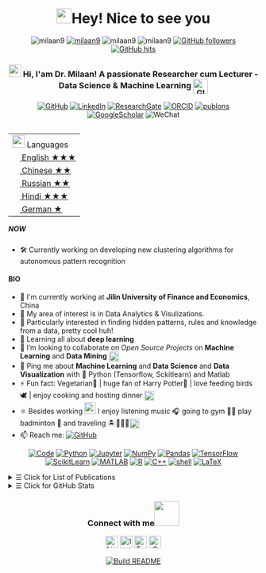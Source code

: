 <h1 align="center"> <img src="https://emojis.slackmojis.com/emojis/images/1531849430/4246/blob-sunglasses.gif?1531849430" width="30"/>Hey! Nice to see you </h1>

<p align="center"> 
    <img src="https://komarev.com/ghpvc/?username=milaan9" alt="milaan9"/>       
    <a href="https://github.com/milaan9?tab=repositories" target="_blank"><img src="https://badges.pufler.dev/repos/milaan9" alt="milaan9"/></a> 
    <img src="https://badges.pufler.dev/years/milaan9" alt="milaan9"/>  
    <img src="https://badges.pufler.dev/commits/monthly/milaan9" alt="milaan9"/>   
    <a href="https://github.com/milaan9?tab=followers"><img alt="GitHub followers" src="https://img.shields.io/github/followers/milaan9?color=green&logo=github"></a>
    <a href="https://github.com/milaan9/milaan9" target="_blank"><img alt="GitHub hits" src="https://img.shields.io/github/last-commit/milaan9/milaan9?label=profile%20updated&style=fflat-square"></a>
    <!--<a href="https://github.com/milaan9" target="_blank"><img alt="milaan9" src="https://badges.pufler.dev/visits/milaan9/milaan9?logo=GitHub&label=visits&color=success&logoColor=white&style=flat-square"/></a>-->
    <!--<img src="https://badges.pufler.dev/gists/milaan9" alt="milaan9"/>-->
    <!--<img src="https://readme-jokes.vercel.app/api" alt="milaan9"/>-->
</p> 

<h3 align="center"> 
    <a href="https://www.gautamkrishnar.com/"><img src="https://media.giphy.com/media/hvRJCLFzcasrR4ia7z/giphy.gif" width="25px"></a> Hi, I'am Dr. Milaan! A passionate Researcher cum Lecturer - Data Science & Machine Learning <img align="center" alt="GIF" width="30px"  src="https://media.giphy.com/media/H6KusZ8pzxtyymblnE/giphy.gif"/>
</h3> 

<p align="center"> 
    <a href="https://github.com/milaan9" target="_blank"><img alt="GitHub" src="https://img.shields.io/badge/-@milaan9-181717?style=flat-square&logo=GitHub&logoColor=white"></a>
    <a href="https://www.linkedin.com/in/milaanparmar" target="_blank"><img alt="LinkedIn" src="https://img.shields.io/badge/-LinkedIn-0077B5?style=flat-square&logo=Linkedin&logoColor=white"></a>
    <a href="https://www.researchgate.net/profile/Milan-Parmar" target="_blank"><img alt="ResearchGate" src="https://img.shields.io/badge/-ResearchGate-00CCBB?style=flat-square&logo=ResearchGate&logoColor=white"></a>
    <a href="https://orcid.org/0000-0002-7596-407X" target="_blank"><img alt="ORCID" src="https://img.shields.io/badge/-ORCID-A6CE39?style=flat-square&logo=ORCID&logoColor=white"></a>
    <a href="https://publons.com/researcher/3190369/milan-parmar" target="_blank"><img alt="publons" src="https://img.shields.io/badge/-publons-336699?style=flat-square&logo=PUBLONS&logoColor=white"></a>
    <a href="https://scholar.google.com/citations?user=TV396CYAAAAJ&hl=en" target="_blank"><img alt="GoogleScholar" src="https://img.shields.io/badge/-Google Scholar-4885ED?style=flat-square&logo=Google-Scholar&logoColor=white"></a>
    <img alt="WeChat" src="https://img.shields.io/badge/-milaanparmar9-7BB32E?style=flat-square&logo=wechat&logoColor=white"></a>
    <!--<a href="https://scholar.google.com/citations?user=TV396CYAAAAJ&hl=en" target="_blank"><img alt="Portfolio" src="https://img.shields.io/badge/-portfolio-%23?colorB=orange&style=flat-square&logo=&logoColor=white"></a>-->
    <!--<a href="https://milaan9.github.io/" target="_blank"><img alt="Portfolio" src="https://img.shields.io/badge/portfolio-web-%23.svg?colorB=orange&style=flat&&logo=&logoColor=white%22"></a>-->
    <!--<img alt="WeChat" src="https://img.shields.io/static/v1?label=WeChat&message=milaanparmar9&color=7BB32E&logo=wechat"/>-->
    <!--<a href="https://wa.me/+79041599690" target="_blank"><img alt="WhatssApp" src="https://img.shields.io/badge/WhatsApp-%25D366.svg?&style=flat-square&logo=whatsapp&logoColor=white"></a>-->
</p> 

<table align="right">
    <tr><td><img src="https://image.flaticon.com/icons/svg/3898/3898082.svg" width="25"> Languages</a></td></tr>
    <tr><td><a href="README.md"><img src="https://image.flaticon.com/icons/svg/197/197484.svg" height="15"> English ★★★</a></td></tr>
    <tr><td><a href="README_pt.md"><img src="https://image.flaticon.com/icons/svg/197/197375.svg" height="15"> Chinese ★★</a></td></tr>
    <tr><td><a href="README_pt.md"><img src="https://image.flaticon.com/icons/svg/197/197408.svg" height="15"> Russian ★★</a></td></tr>
    <tr><td><a href="README_pt.md"><img src="https://image.flaticon.com/icons/svg/3909/3909444.svg" height="15"> Hindi ★★★</a></td></tr>
    <tr><td><a href="README_pt.md"><img src="https://image.flaticon.com/icons/svg/197/197571.svg" height="15"> German ★</a></td></tr>
</table>


##### NOW
- 🛠 Currently working on developing new clustering algorithms for autonomous pattern recognition

#### BIO

- 🏢 I'm currently working at **Jilin University of Finance and Economics**, China
- 🔭 My area of interest is in Data Analytics & Visulizations.
- 🎯 Particularly interested in finding hidden patterns, rules and knowledge from a data, pretty cool huh!
- 🌱 Learning all about **deep learning**
- 👯 I’m looking to collaborate on *Open Source Projects* on **Machine Learning** and **Data Mining** <img align ='center' width ='20px' src='https://media.giphy.com/media/LnQjpWaON8nhr21vNW/giphy.gif'>
- 💬 Ping me about **Machine Learning** and **Data Science**  and **Data Visualization** with 🐍 Python (Tensorflow, Sckitlearn) and Matlab
- ⚡ Fun fact: Vegetarian🌿 | huge fan of Harry Potter🧙 | love feeding birds 🕊 | enjoy cooking and hosting dinner <img align ='center' width ='20px' src='https://media2.giphy.com/media/UQDSBzfyiBKvgFcSTw/giphy.gif?cid=ecf05e47p3cd513axbek3f56ti3jzizq8hincw20jauyyfyw&rid=giphy.gif'>
- ⚛ Besides working <img src="https://github.com/TheDudeThatCode/TheDudeThatCode/blob/master/Assets/Developer.gif" width="23px"> I enjoy listening music 🎧 going to gym 🏋️‍♂️ play badminton 🏸 and traveling 🏝️🗻🌄🗿<img align ='center' width ='20px' src="https://github.com/TheDudeThatCode/TheDudeThatCode/blob/master/Assets/Earth.gif" width="18px">
- 📫 Reach me: <a href="mailto:milaanparmar9@gmail.com" target="_blank"><img alt="GitHub" src="https://img.shields.io/badge/-milaanparmar9@gmail.com-c14438?style=flat-square&logo=Gmail&logoColor=white"></a>


<p align="center">
    <a href="https://github.com/milaan9?tab=repositories" target="_blank"><img alt="Code" src="https://img.shields.io/badge/-code-000000?style=flat-square&logo=Plex&logoColor=white"></a>
    <a href="https://github.com/milaan9?tab=repositories&language=python" target="_blank"><img alt="Python" src="https://img.shields.io/badge/Python-FFD43B?style=flat-square&logo=python&logoColor=darkgreen"></a>
    <!--<a href="https://github.com/milaan9?tab=repositories&language=python" target="_blank"><img alt="Python" src="https://img.shields.io/badge/Python-★★★-lightgrey?style=flat-square&labelColor=FFD43B&logo=python&logoColor=darkgreen"></a>-->
    <a href="https://github.com/milaan9?tab=repositories&language=Jupyter Notebook" target="_blank"><img alt="Jupyter" src="https://img.shields.io/badge/Jupyter-F37626.svg?&style=flat-square&logo=Jupyter&logoColor=white"></a>
    <a href="https://github.com/milaan9/09_Python_NumPy_Module" target="_blank"><img alt="NumPy" src="https://img.shields.io/badge/Numpy-777BB4?style=flat-square&logo=numpy&logoColor=white"></a>
    <a href="https://github.com/milaan9/10_Python_Pandas_Module" target="_blank"><img alt="Pandas" src="https://img.shields.io/badge/Pandas-2C2D72?style=flat-square&logo=pandas&logoColor=white"></a>
    <a href="https://github.com/milaan9/10_Python_Pandas_Module" target="_blank"><img alt="TensorFlow" src="https://img.shields.io/badge/TensorFlow-FF6F00?style=flat-square&logo=TensorFlow&logoColor=white"></a>
    <a href="https://github.com/milaan9/10_Python_Pandas_Module" target="_blank"><img alt="ScikitLearn" src="https://img.shields.io/badge/scikit_learn-F7931E?style=flat-square&logo=scikit-learn&logoColor=white"></a>
    <a href="https://github.com/milaan9?tab=repositories&language=matlab" target="_blank"><img alt="MATLAB" src="https://img.shields.io/badge/-MATLAB-0076A8?style=flat-square&logo=Mathworks&logoColor=white"></a>
    <a href="https://github.com/milaan9?tab=repositories&language=r" target="_blank"><img alt="R" src="https://img.shields.io/badge/-R-276DC3?style=flat-square&logo=R&logoColor=white"></a>
    <a href="https://github.com/milaan9?tab=repositories&language=c%2B%2B" target="_blank"><img alt="C++" src="https://img.shields.io/badge/-C%2B%2B-00599C?style=flat-square&logo=C%2B%2B&logoColor=white"></a>
    <a href="https://github.com/milaan9?tab=repositories&language=shell" target="_blank"><img alt="shell" src="https://img.shields.io/badge/-shell-5391FE?style=flat-square&logo=PowerShell&logoColor=white"></a>   
    <a href="https://github.com/milaan9?tab=repositories&language=TeX" target="_blank"><img alt="LaTeX" src="https://img.shields.io/badge/-LaTeX-008080?style=flat-square&logo=LaTeX&logoColor=white"></a>
    <!--https://github.com/alexandresanlim/Badges4-README.md-Profile-->
</p>


<details>
<summary><samp>&#9776;</samp> Click for List of Publications </summary>
    
📜Journal Articles
 
    
|Sr. No.|   Title   |     DOI    |   Journal  |
|-------|-----------|------------|------------|
|01| [*An Improved Integrated Clustering Learning Strategy Based on Three-Stage Affinity Propagation Algorithm with Density Peak Optimization Theory*](https://doi.org/10.1155/2021/6666619) |   <a href="https://doi.org/10.1155/2021/6666619" target="_blank"><img alt="DOI" width ='350px' src="https://img.shields.io/badge/DOI:-DOI:10.1155/2021/6666619-0099ff?style=fflat-square&labelColor=FFD43B"></a> | **[Complexity](https://www.hindawi.com/journals/complexity)** |
|02| [*Stock price forecasting based on LLE-BP neural network model*](https://doi.org/10.1016/j.physa.2020.124197) |   <a href="https://doi.org/10.1155/2021/6666619" target="_blank"><img alt="DOI" width ='350px' src="https://img.shields.io/badge/DOI:-DOI:10.1155/2021/6666619-0099ff?style=fflat-square&labelColor=FFD43B"></a> | <a href="https://www.sciencedirect.com/journal/physica-a-statistical-mechanics-and-its-applications" target="_blank"><img alt="Complexity" width ='200px' src="https://img.shields.io/badge/Physica A: Statistical Mechanics and its Applications-blue"></a>  |    
    

 
  
    
📃 Conference Proceedings
|Sr. No.|  Title  |   DOI  | Conference |
|-------|---------|--------|------------|
|01| *An Improved Integrated Clustering Learning Strategy Based on Three-Stage Affinity Propagation Algorithm with Density Peak Optimization Theory* |   <a href="https://doi.org/10.1155/2021/6666619" target="_blank"><img alt="DOI" width ='350px' src="https://img.shields.io/badge/DOI:-DOI:10.1155/2021/6666619-0099ff?style=fflat-square&labelColor=FFD43B"></a> | <a href="https://www.hindawi.com/journals/complexity" target="_blank"><img alt="Complexity" width ='80px' src="https://img.shields.io/badge/Complexity-blue"></a>  |
</details>

<details>
<summary><samp>&#9776;</samp> Click for GitHub Stats </summary>
<p align="center">
    <img height="140em" src="https://github-readme-stats.vercel.app/api?username=milaan9&theme=jolly&show_icons=true" alt="Milaan's Github readme stats">
    <img height="140em" src="http://github-readme-streak-stats.herokuapp.com?user=milaan9&&theme=jolly&show_icons=true" alt="milaan9"/>
</p>
</details>


<div align="center">
<h3> Connect with me<a href="https://gifyu.com/image/Zy2f"><img src="https://github.com/milaan9/milaan9/blob/main/Handshake.gif" width="50px"></a>
</h3> 
<p align="center">
    <a href="https://www.linkedin.com/in/milaanparmar" target="_blank"><img alt="LinkedIn" width="25px" src="https://github.com/TheDudeThatCode/TheDudeThatCode/blob/master/Assets/Linkedin.svg"></a>
    <a href="https://www.instagram.com/milaanparmar9" target="_blank"><img alt="Instagram" width="25px" src="https://github.com/TheDudeThatCode/TheDudeThatCode/blob/master/Assets/Instagram.svg"></a>
    <a href="https://www.facebook.com/milaanparmar" target="_blank"><img alt="Facebook" width="25px" src="https://upload.wikimedia.org/wikipedia/commons/5/51/Facebook_f_logo_%282019%29.svg"></a>
    <a href="mailto:milaanparmar9@gmail.com" target="_blank"><img alt="Gmail" width="25px" src="https://github.com/TheDudeThatCode/TheDudeThatCode/blob/master/Assets/Gmail.svg"></a> 
</p>  
    
<p align="center">
    <a href="https://github.com/milaan9/milaan9/actions"><img alt="Build README" src="https://github.com/milaan9/milaan9/workflows/Build%20README/badge.svg"></a>  
</p>

<!--
[![DOI](https://zenodo.org/badge/200104059.svg)](https://zenodo.org/badge/latestdoi/200104059)
- 📄 [Resume](https://sudhanshu456.github.io/stages/updated_resume.pdf) 
![Sudhanshu Prajapati's github stats](https://github-readme-stats.vercel.app/api?username=sudhanshu456&show_icons=true)
[![Top Langs](https://github-readme-stats.vercel.app/api/top-langs/?username=sudhanshu456&layout=compact)](https://github.com/sudhanshu456)
- 💻Checkout my [portfolio](https://sudhanshu456.github.io/)
-->
